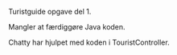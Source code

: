 Turistguide opgave del 1.

Mangler at færdiggøre Java koden. 

Chatty har hjulpet med koden i TouristController.
